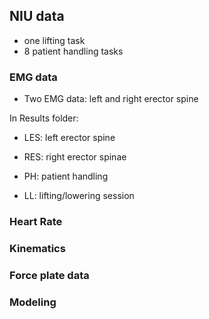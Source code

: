 ## NIU data 
- one lifting task
- 8 patient handling tasks

### EMG data
- Two EMG data: left and right erector spine


In Results folder: 
- LES: left erector spine
- RES: right erector spinae

- PH: patient handling
- LL: lifting/lowering session


### Heart Rate
### Kinematics

### Force plate data
### Modeling

